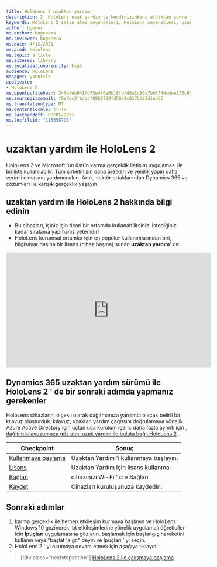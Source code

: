 ```yaml
---
title: HoloLens 2 uzaktan yardım
description: 2. HoloLens uzak yardım ve kendinizinkini aldıktan sonra ne yapacaklarınızdan biri hakkında bilgi edinin.
keywords: HoloLens 2 satın alma seçenekleri, HoloLens seçenekleri, uzaktan yardım
author: bgener
ms.author: bogenera
ms.reviewer: bogenera
ms.date: 4/12/2021
ms.prod: hololens
ms.topic: article
ms.sitesec: library
ms.localizationpriority: high
audience: HoloLens
manager: yannisle
appliesto:
- HoloLens 2
ms.openlocfilehash: 24fefeb941fd75e4f6a6b18fbfd8a1c80a7bbf54dcdee233c6513338b44f9ab5
ms.sourcegitcommit: f8e7cc2fbdcdf8962700fd50b9c017bd83d1ad65
ms.translationtype: MT
ms.contentlocale: tr-TR
ms.lasthandoff: 08/05/2021
ms.locfileid: "115658796"
---
```

# <a name="hololens-2-with-remote-assist"></a>uzaktan yardım ile HoloLens 2

HoloLens 2 ve Microsoft 'un üstün karma gerçeklik iletişim uygulaması ile birlikte kullanılabilir. Tüm şirketinizin daha üretken ve yenilik yapın daha verimli olmasına yardımcı olun. Artık, sektör ortaklarından Dynamics 365 ve çözümleri ile karışık gerçeklik yaşayın.

## <a name="learn-about-hololens-2-with-remote-assist"></a>uzaktan yardım ile HoloLens 2 hakkında bilgi edinin
- Bu cihazları, işiniz için ticari bir ortamda kullanabilirsiniz. İstediğiniz kadar sıralama yapmanız yeterlidir!
- HoloLens kurumsal ortamlar için en popüler kullanımlarından biri, bilgisayar başına bir lisans (cihaz başına) sunan **uzaktan yardım**' dır.

<iframe width="560" height="315" src="https://www.youtube.com/embed/d3YT8j0yYl0" frameborder="0" allow="accelerometer; autoplay; clipboard-write; encrypted-media; gyroscope; picture-in-picture" allowfullscreen></iframe>

## <a name="heres-what-to-do-next-with-the-hololens-2-with-dynamics-365-remote-assist-edition"></a>Dynamics 365 uzaktan yardım sürümü ile HoloLens 2 ' de bir sonraki adımda yapmanız gerekenler

HoloLens cihazlarını ölçekli olarak dağıtmanıza yardımcı olacak belirli bir kılavuz oluşturduk. kılavuz, uzaktan yardım çağrısını doğrulamaya yönelik Azure Active Directory için uçtan uca kurulum içerir. daha fazla ayrıntı için [, dağıtım kılavuzumuza göz atın: uzak yardım ile buluta bağlı HoloLens 2](hololens2-cloud-connected-overview.md) .

| Checkpoint  | Sonuç                                |
|-------------|----------------------------------------|
| [Kullanmaya başlama](/dynamics365/mixed-reality/remote-assist/overview-hololens) | Uzaktan Yardım 'ı kullanmaya başlayın.        |
| [Lisans](/dynamics365/mixed-reality/remote-assist/deploy-remote-assist#add-and-assign-licenses)     | Uzaktan Yardım için lisans kullanma.      |
| [Bağlan](/hololens/hololens-network)     | cihazınızı Wi-Fi ' d e Bağlan.       |
| [Kaydet](/hololens/hololens-enroll-mdm)      | Cihazları kuruluşunuza kaydedin. |

## <a name="next-steps"></a>Sonraki adımlar

1. karma gerçeklik ile hemen etkileşim kurmaya başlayın ve HoloLens Windows 10 gezinerek, bt etkileşimlerine yönelik uygulamalı öğreticiler için **İpuçları** uygulamasına göz atın. başlamak için başlangıç hareketini kullanın veya "başlat 'a git" deyin ve İpuçları ' yi seçin.
1. HoloLens 2 ' yi okumaya devam etmek için aşağıya tıklayın.

> [!div class="nextstepaction"]
> [HoloLens 2 ile çalışmaya başlama](hololens2-basic-usage.md)
